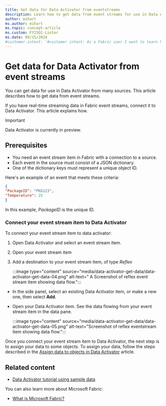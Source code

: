```yaml
---
title: Get data for Data Activator from eventstreams
description: Learn how to get data from event streams for use in Data Activator and integrate it into your applications.
author: mihart
ms.author: mihart
ms.topic: concept-article
ms.custom: FY25Q1-Linter
ms.date: 09/15/2024
#customer-intent: '#customer intent: As a Fabric user I want to learn how to use Data Activator to get data from eventstreams.'
---
```


# Get data for Data Activator from event streams

You can get data for use in Data Activator from many sources. This article describes how to get data from event streams.

If you have real-time streaming data in Fabric event streams, connect it to Data Activator. This article explains how.

> [!IMPORTANT]
> Data Activator is currently in preview.

## Prerequisites

* You need an event stream item in Fabric with a connection to a source.
* Each event in the source must consist of a JSON dictionary.
* One of the dictionary keys must represent a unique object ID.

Here's an example of an event that meets these criteria:

```json
{
"PackageID": "PKG123",
"Temperature": 25
}
```

In this example, *PackageID* is the unique ID.

### Connect your event stream item to Data Activator

To connect your event stream item to data activator:

1. Open Data Activator and select an event stream item. 
2. Open your event stream item
3. Add a destination to your event stream item, of type *Reflex*

   :::image type="content" source="media/data-activator-get-data/data-activator-get-data-04.png" alt-text=" A Screenshot of reflex event stream item showing data flow.":::
  
* In the side panel, select an existing Data Activator item, or make a new one, then select **Add**.
* Open your Data Activator item. See the data flowing from your event stream item in the data pane.
  
    :::image type="content" source="media/data-activator-get-data/data-activator-get-data-05.png" alt-text="Screenshot of reflex eventstream item showing data flow.":::

Once you connect your event stream item to Data Activator, the next step is to assign your data to some objects. To assign your data, follow the steps described in the [Assign data to objects in Data Activator](data-activator-assign-data-objects.md) article.

## Related content

* [Data Activator tutorial using sample data](data-activator-tutorial.md)

You can also learn more about Microsoft Fabric:

* [What is Microsoft Fabric?](../get-started/microsoft-fabric-overview.md)
